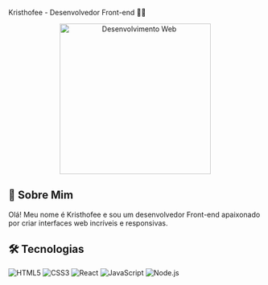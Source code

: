 Kristhofee - Desenvolvedor Front-end 👨‍💻
<div align="center"> <img src="https://media.giphy.com/media/qgQUggAC3Pfv687qPC/giphy.gif" width="300" alt="Desenvolvimento Web"> </div>

## 👋 Sobre Mim
Olá! Meu nome é Kristhofee e sou um desenvolvedor Front-end apaixonado por criar interfaces web incríveis e responsivas.

## 🛠️ Tecnologias

<div style="display: inline_block">
  <img alt="HTML5" src="https://img.shields.io/badge/HTML5-E34F26?style=for-the-badge&logo=html5&logoColor=white" />
  <img alt="CSS3" src="https://img.shields.io/badge/CSS3-1572B6?style=for-the-badge&logo=css3&logoColor=white" />
  <img alt="React" src="https://img.shields.io/badge/React-61DAFB?style=for-the-badge&logo=react&logoColor=black" />
  <img alt="JavaScript" src="https://img.shields.io/badge/JavaScript-F7DF1E?style=for-the-badge&logo=javascript&logoColor=black" />
  <img alt="Node.js" src="https://img.shields.io/badge/Node.js-339933?style=for-the-badge&logo=nodedotjs&logoColor=white" />
</div>
